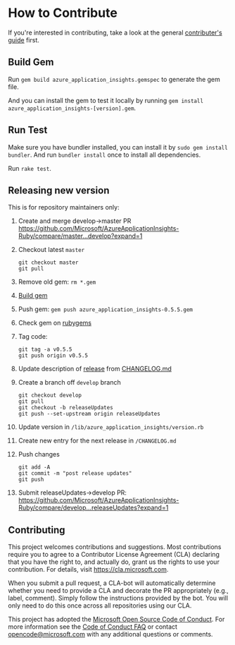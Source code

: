 # How to Contribute

If you're interested in contributing, take a look at the general [contributer's guide](https://github.com/Microsoft/AzureApplicationInsights-Home/blob/master/CONTRIBUTING.md) first.

## Build Gem

Run ```gem build azure_application_insights.gemspec``` to generate the gem file.

And you can install the gem to test it locally by running ```gem install azure_application_insights-[version].gem```.

## Run Test

Make sure you have bundler installed, you can install it by ```sudo gem install bundler```. And run ```bundler install``` once to install all dependencies.

Run ```rake test```.

## Releasing new version

This is for repository maintainers only:

1. Create and merge develop->master PR https://github.com/Microsoft/AzureApplicationInsights-Ruby/compare/master...develop?expand=1
2. Checkout latest `master`
    ``` 
    git checkout master
    git pull
    ```

3. Remove old gem: `rm *.gem`
4. [Build gem](https://github.com/Microsoft/AzureApplicationInsights-Ruby/blob/develop/CONTRIBUTING.md#build-gem) 
5. Push gem: `gem push azure_application_insights-0.5.5.gem`
6. Check gem on [rubygems](https://rubygems.org/gems/azure_application_insights)
7. Tag code:
    ```
    git tag -a v0.5.5
    git push origin v0.5.5
    ```
8. Update description of [release](https://github.com/Microsoft/AzureApplicationInsights-Ruby/releases/edit/v0.5.5) from [CHANGELOG.md](https://github.com/Microsoft/AzureApplicationInsights-Ruby/blob/master/CHANGELOG.md)
9. Create a branch off `develop` branch
    ```
    git checkout develop
    git pull
    git checkout -b releaseUpdates
    git push --set-upstream origin releaseUpdates
    ```
10. Update version in `/lib/azure_application_insights/version.rb`
11. Create new entry for the next release in `/CHANGELOG.md`
12. Push changes
    ```
    git add -A
    git commit -m "post release updates"
    git push
    ```
13. Submit releaseUpdates->develop PR: https://github.com/Microsoft/AzureApplicationInsights-Ruby/compare/develop...releaseUpdates?expand=1

## Contributing

This project welcomes contributions and suggestions. Most contributions require you to
agree to a Contributor License Agreement (CLA) declaring that you have the right to,
and actually do, grant us the rights to use your contribution. For details, visit
https://cla.microsoft.com.

When you submit a pull request, a CLA-bot will automatically determine whether you need
to provide a CLA and decorate the PR appropriately (e.g., label, comment). Simply follow the
instructions provided by the bot. You will only need to do this once across all repositories using our CLA.

This project has adopted the [Microsoft Open Source Code of Conduct](https://opensource.microsoft.com/codeofconduct/).
For more information see the [Code of Conduct FAQ](https://opensource.microsoft.com/codeofconduct/faq/)
or contact [opencode@microsoft.com](mailto:opencode@microsoft.com) with any additional questions or comments.